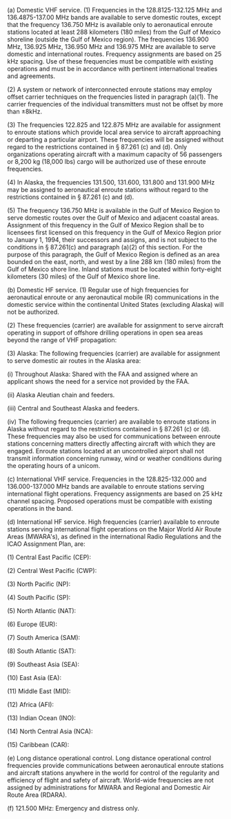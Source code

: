 (a) Domestic VHF service. (1) Frequencies in the 128.8125-132.125 MHz and 136.4875-137.00 MHz bands are available to serve domestic routes, except that the frequency 136.750 MHz is available only to aeronautical enroute stations located at least 288 kilometers (180 miles) from the Gulf of Mexico shoreline (outside the Gulf of Mexico region). The frequencies 136.900 MHz, 136.925 MHz, 136.950 MHz and 136.975 MHz are available to serve domestic and international routes. Frequency assignments are based on 25 kHz spacing. Use of these frequencies must be compatible with existing operations and must be in accordance with pertinent international treaties and agreements.

(2) A system or network of interconnected enroute stations may employ offset carrier techniques on the frequencies listed in paragraph (a)(1). The carrier frequencies of the individual transmitters must not be offset by more than ±8kHz.

(3) The frequencies 122.825 and 122.875 MHz are available for assignment to enroute stations which provide local area service to aircraft approaching or departing a particular airport. These frequencies will be assigned without regard to the restrictions contained in § 87.261 (c) and (d). Only organizations operating aircraft with a maximum capacity of 56 passengers or 8,200 kg (18,000 lbs) cargo will be authorized use of these enroute frequencies.

(4) In Alaska, the frequencies 131.500, 131.600, 131.800 and 131.900 MHz may be assigned to aeronautical enroute stations without regard to the restrictions contained in § 87.261 (c) and (d).

(5) The frequency 136.750 MHz is available in the Gulf of Mexico Region to serve domestic routes over the Gulf of Mexico and adjacent coastal areas. Assignment of this frequency in the Gulf of Mexico Region shall be to licensees first licensed on this frequency in the Gulf of Mexico Region prior to January 1, 1994, their successors and assigns, and is not subject to the conditions in § 87.261(c) and paragraph (a)(2) of this section. For the purpose of this paragraph, the Gulf of Mexico Region is defined as an area bounded on the east, north, and west by a line 288 km (180 miles) from the Gulf of Mexico shore line. Inland stations must be located within forty-eight kilometers (30 miles) of the Gulf of Mexico shore line.

(b) Domestic HF service. (1) Regular use of high frequencies for aeronautical enroute or any aeronautical mobile (R) communications in the domestic service within the continental United States (excluding Alaska) will not be authorized.

(2) These frequencies (carrier) are available for assignment to serve aircraft operating in support of offshore drilling operations in open sea areas beyond the range of VHF propagation:

(3) Alaska: The following frequencies (carrier) are available for assignment to serve domestic air routes in the Alaska area:

(i) Throughout Alaska: Shared with the FAA and assigned where an applicant shows the need for a service not provided by the FAA.

(ii) Alaska Aleutian chain and feeders.
                

(iii) Central and Southeast Alaska and feeders.
                

(iv) The following frequencies (carrier) are available to enroute stations in Alaska without regard to the restrictions contained in § 87.261 (c) or (d). These frequencies may also be used for communications between enroute stations concerning matters directly affecting aircraft with which they are engaged. Enroute stations located at an uncontrolled airport shall not transmit information concerning runway, wind or weather conditions during the operating hours of a unicom.

(c) International VHF service. Frequencies in the 128.825-132.000 and 136.000-137.000 MHz bands are available to enroute stations serving international flight operations. Frequency assignments are based on 25 kHz channel spacing. Proposed operations must be compatible with existing operations in the band.

(d) International HF service. High frequencies (carrier) available to enroute stations serving international flight operations on the Major World Air Route Areas (MWARA's), as defined in the international Radio Regulations and the ICAO Assignment Plan, are:

(1) Central East Pacific (CEP):

(2) Central West Pacific (CWP):

(3) North Pacific (NP):

(4) South Pacific (SP):
                

(5) North Atlantic (NAT):

(6) Europe (EUR):

(7) South America (SAM):

(8) South Atlantic (SAT):

(9) Southeast Asia (SEA):

(10) East Asia (EA):

(11) Middle East (MID):

(12) Africa (AFI):

(13) Indian Ocean (INO):

(14) North Central Asia (NCA):

(15) Caribbean (CAR):

(e) Long distance operational control. Long distance operational control frequencies provide communications between aeronautical enroute stations and aircraft stations anywhere in the world for control of the regularity and efficiency of flight and safety of aircraft. World-wide frequencies are not assigned by administrations for MWARA and Regional and Domestic Air Route Area (RDARA).
                

(f) 121.500 MHz: Emergency and distress only.

